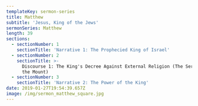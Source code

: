 ```yaml
---
templateKey: sermon-series
title: Matthew
subtitle: 'Jesus, King of the Jews'
sermonSeries: Matthew
length: 39
sections:
  - sectionNumber: 1
    sectionTitle: 'Narrative 1: The Prophecied King of Israel'
  - sectionNumber: 2
    sectionTitle: >-
      Discourse 1: The King's Decree Against External Religion (The Sermon on
      the Mount)
  - sectionNumber: 3
    sectionTitle: 'Narrative 2: The Power of the King'
date: 2019-01-27T19:54:39.657Z
image: /img/sermon_matthew_square.jpg
---
```



